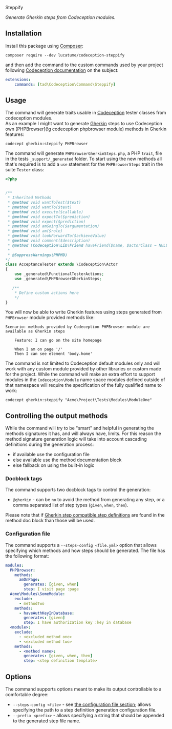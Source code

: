Steppify

*Generate Gherkin steps from Codeception modules.*

## Installation
Install this package using [Composer](https://getcomposer.org/):

```shell
composer require --dev lucatume/codeception-steppify
```

and then add the command to the custom commands used by your project following [Codeception documentation](http://codeception.com/docs/08-Customization#Custom-Commands) on the subject:

```yaml
extensions:
    commands: [tad\Codeception\Command\Steppify]
```

## Usage
The command will generate traits usable in [Codeception](http://codeception.com/ "Codeception - BDD-style PHP testing.") tester classes from codeception modules.  
As an example I might want to generate [Gherkin](!g) steps to use Codeception own [PHPBrowser](!g codeception phpbrowser module) methods in Gherkin features:

```
codecept gherkin:steppify PHPBrowser
```

The command will generate `PHPBrowserGherkinSteps.php`, a PHP `trait`, file in the tests `_support/_generated` folder.
To start using the new methods all that's required is to add a `use` statement for the `PHPBrowserSteps` trait in the suite `Tester` class:

```php
<?php


/**
 * Inherited Methods
 * @method void wantToTest($text)
 * @method void wantTo($text)
 * @method void execute($callable)
 * @method void expectTo($prediction)
 * @method void expect($prediction)
 * @method void amGoingTo($argumentation)
 * @method void am($role)
 * @method void lookForwardTo($achieveValue)
 * @method void comment($description)
 * @method \Codeception\Lib\Friend haveFriend($name, $actorClass = NULL)
 *
 * @SuppressWarnings(PHPMD)
*/
class AcceptanceTester extends \Codeception\Actor
{
    use _generated\FunctionalTesterActions;
    use _generated\PHPBrowserGherkinSteps;

   /**
    * Define custom actions here
    */
}

```

You will now be able to write Gherkin features using steps generated from `PHPBrowser` module provided methods like:

```gherkin
Scenario: methods provided by Codeception PHPBrowser module are available as Gherkin steps

    Feature: I can go on the site homepage

    When I am on page '/'
    Then I can see element 'body.home'
```

The command is not limited to Codeception default modules only and will work with any custom module provided by other libraries or custom made for the project.
While the command will make an extra effort to support modules in the `Codeception\Module` name space modules defined outside of that namespace will require the specification of  the fully qualified name to work:

```shell
codecept gherkin:steppify "Acme\Project\Tests\Modules\ModuleOne"
```
## Controlling the output methods

While the command will try to be "smart" and helpful in generating the methods signatures it has, and will always have, limits.
For this reason the method signature generation logic will take into account cascading definitions during the generation process:

* if available use the configuration file
* else available use the method documentation block
* else fallback on using the built-in logic

### Docblock tags
The command supports two docblock tags to control the generation:

* `@gherkin` - can be `no` to avoid the method from generating any step, or a comma separated list of step types (`given`, `when`, `then`).

Please note that if [Gherkin step compatible step definitions](http://codeception.com/docs/07-BDD#Step-Definitions) are found in the method doc block than those will be used.

### Configuration file
The command supports a `--steps-config <file.yml>` option that allows specifying which methods and how steps should be generated.
The file has the following format:

```yaml
modules:
  PHPBrowser:
    methods:
      amOnPage:
        generates: [given, when]
        step: I visit page :page
  Acme\Modules\SomeModule:
    exclude:
      - methodTwo
    methods:
      - haveAuthKeyInDatabase:
        generates: [given]
        step: I have authorization key :key in database
  <module>:
    exclude:
      - <excluded method one>
      - <excluded method two>
    methods:
      - <method name>:
        generates: [given, when, then]
        step: <step definition template>
```

## Options
The command supports options meant to make its output controllable to a comfortable degree:

* `--steps-config <file>` - see [the configuration file section](#configuration-file); allows specifying the path to a step definition generation configuration file.
* `--prefix <prefix>` - allows specifying a string that should be appended to the generated step file name.

